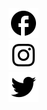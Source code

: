 <div class="social-share">
    <div class="facebook">
        <a href="">
            <img src="/assets/icons/facebook.svg">
        </a>
    </div>
    <div class="instagram">
        <a href="">
            <img src="/assets/icons/instagram.svg">
        </a>
    </div>
    <div class="twitter">
        <a href="">
            <img src="/assets/icons/twitter.svg">
        </a>
    </div>